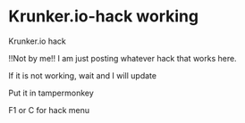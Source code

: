 # Krunker.io-hack working
Krunker.io hack

!!Not by me!! I am just posting whatever hack that works here.

If it is not working, wait and I will update

Put it in tampermonkey

F1 or C for hack menu
